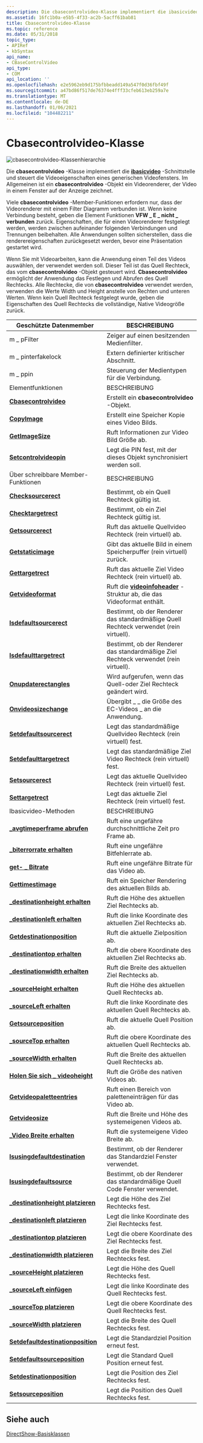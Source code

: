 ```yaml
---
description: Die cbasecontrolvideo-Klasse implementiert die ibasicvideo-Schnittstelle und steuert die Videoeigenschaften eines generischen Videofensters. Im Allgemeinen ist ein cbasecontrolvideo-Objekt ein Videorenderer, der Video in einem Fenster auf der Anzeige zeichnet.
ms.assetid: 16fc1b0a-e5b5-4f33-ac2b-5acff61bab81
title: Cbasecontrolvideo-Klasse
ms.topic: reference
ms.date: 05/31/2018
topic_type:
- APIRef
- kbSyntax
api_name:
- CBaseControlVideo
api_type:
- COM
api_location: ''
ms.openlocfilehash: e2e5962eb9d175bfbbeadd149a547f0d36fbf49f
ms.sourcegitcommit: a47bd86f517de76374e4fff33cfeb613eb259a7e
ms.translationtype: MT
ms.contentlocale: de-DE
ms.lasthandoff: 01/06/2021
ms.locfileid: "104482211"
---
```

# <a name="cbasecontrolvideo-class"></a>Cbasecontrolvideo-Klasse

![cbasecontrolvideo-Klassenhierarchie](images/wctrl02.png)

Die **cbasecontrolvideo** -Klasse implementiert die [**ibasicvideo**](/windows/desktop/api/Control/nn-control-ibasicvideo) -Schnittstelle und steuert die Videoeigenschaften eines generischen Videofensters. Im Allgemeinen ist ein **cbasecontrolvideo** -Objekt ein Videorenderer, der Video in einem Fenster auf der Anzeige zeichnet.

Viele **cbasecontrolvideo** -Member-Funktionen erfordern nur, dass der Videorenderer mit einem Filter Diagramm verbunden ist. Wenn keine Verbindung besteht, geben die Element Funktionen **VFW \_ E \_ nicht \_ verbunden** zurück. Eigenschaften, die für einen Videorenderer festgelegt werden, werden zwischen aufeinander folgenden Verbindungen und Trennungen beibehalten. Alle Anwendungen sollten sicherstellen, dass die renderereigenschaften zurückgesetzt werden, bevor eine Präsentation gestartet wird.

Wenn Sie mit Videoarbeiten, kann die Anwendung einen Teil des Videos auswählen, der verwendet werden soll. Dieser Teil ist das Quell Rechteck, das vom **cbasecontrolvideo** -Objekt gesteuert wird. **Cbasecontrolvideo** ermöglicht der Anwendung das Festlegen und Abrufen des Quell Rechtecks. Alle Rechtecke, die von **cbasecontrolvideo** verwendet werden, verwenden die Werte Width und Height anstelle von Rechten und unteren Werten. Wenn kein Quell Rechteck festgelegt wurde, geben die Eigenschaften des Quell Rechtecks die vollständige, Native Videogröße zurück.



| Geschützte Datenmember                                                                   | BESCHREIBUNG                                                                                     |
|------------------------------------------------------------------------------------------|-------------------------------------------------------------------------------------------------|
| m \_ pFilter                                                                               | Zeiger auf einen besitzenden Medienfilter.                                                              |
| m \_ pinterfakelock                                                                        | Extern definierter kritischer Abschnitt.                                                            |
| m \_ ppin                                                                                  | Steuerung der Medientypen für die Verbindung.                                                      |
| Elementfunktionen                                                                         | BESCHREIBUNG                                                                                     |
| [**Cbasecontrolvideo**](cbasecontrolvideo-cbasecontrolvideo.md)                         | Erstellt ein **cbasecontrolvideo** -Objekt.                                                      |
| [**CopyImage**](cbasecontrolvideo-copyimage.md)                                         | Erstellt eine Speicher Kopie eines Video Bilds.                                                         |
| [**GetImageSize**](cbasecontrolvideo-getimagesize.md)                                   | Ruft Informationen zur Video Bild Größe ab.                                                         |
| [**Setcontrolvideopin**](cbasecontrolvideo-setcontrolvideopin.md)                       | Legt die PIN fest, mit der dieses Objekt synchronisiert werden soll.                                         |
| Über schreibbare Member-Funktionen                                                             | BESCHREIBUNG                                                                                     |
| [**Checksourcerect**](cbasecontrolvideo-checksourcerect.md)                             | Bestimmt, ob ein Quell Rechteck gültig ist.                                                      |
| [**Checktargetrect**](cbasecontrolvideo-checktargetrect.md)                             | Bestimmt, ob ein Ziel Rechteck gültig ist.                                                      |
| [**Getsourcerect**](cbasecontrolvideo-getsourcerect.md)                                 | Ruft das aktuelle Quellvideo Rechteck (rein virtuell) ab.                                    |
| [**Getstaticimage**](cbasecontrolvideo-getstaticimage.md)                               | Gibt das aktuelle Bild in einem Speicherpuffer (rein virtuell) zurück.                                    |
| [**Gettargetrect**](cbasecontrolvideo-gettargetrect.md)                                 | Ruft das aktuelle Ziel Video Rechteck (rein virtuell) ab.                                    |
| [**Getvideoformat**](cbasecontrolvideo-getvideoformat.md)                               | Ruft die [**videoinfoheader**](/previous-versions/windows/desktop/api/amvideo/ns-amvideo-videoinfoheader) -Struktur ab, die das Videoformat enthält. |
| [**Isdefaultsourcerect**](cbasecontrolvideo-isdefaultsourcerect.md)                     | Bestimmt, ob der Renderer das standardmäßige Quell Rechteck verwendet (rein virtuell).                |
| [**Isdefaulttargetrect**](cbasecontrolvideo-isdefaulttargetrect.md)                     | Bestimmt, ob der Renderer das standardmäßige Ziel Rechteck verwendet (rein virtuell).                |
| [**Onupdaterectangles**](cbasecontrolvideo-onupdaterectangles.md)                       | Wird aufgerufen, wenn das Quell-oder Ziel Rechteck geändert wird.                                             |
| [**Onvideosizechange**](cbasecontrolvideo-onvideosizechange.md)                         | Übergibt \_ \_ die Größe des EC-Videos \_ an die Anwendung.                                             |
| [**Setdefaultsourcerect**](cbasecontrolvideo-setdefaultsourcerect.md)                   | Legt das standardmäßige Quellvideo Rechteck (rein virtuell) fest.                                         |
| [**Setdefaulttargetrect**](cbasecontrolvideo-setdefaulttargetrect.md)                   | Legt das standardmäßige Ziel Video Rechteck (rein virtuell) fest.                                         |
| [**Setsourcerect**](cbasecontrolvideo-setsourcerect.md)                                 | Legt das aktuelle Quellvideo Rechteck (rein virtuell) fest.                                         |
| [**Settargetrect**](cbasecontrolvideo-settargetrect.md)                                 | Legt das aktuelle Ziel Rechteck (rein virtuell) fest.                                               |
| Ibasicvideo-Methoden                                                                      | BESCHREIBUNG                                                                                     |
| [**\_avgtimeperframe abrufen**](cbasecontrolvideo-get-avgtimeperframe.md)                    | Ruft eine ungefähre durchschnittliche Zeit pro Frame ab.                                                |
| [**\_biterrorrate erhalten**](cbasecontrolvideo-get-biterrorrate.md)                          | Ruft eine ungefähre Bitfehlerrate ab.                                                        |
| [**get- \_ Bitrate**](cbasecontrolvideo-get-bitrate.md)                                    | Ruft eine ungefähre Bitrate für das Video ab.                                                |
| [**Gettimestimage**](cbasecontrolvideo-getcurrentimage.md)                             | Ruft ein Speicher Rendering des aktuellen Bilds ab.                                              |
| [**\_destinationheight erhalten**](cbasecontrolvideo-get-destinationheight.md)                | Ruft die Höhe des aktuellen Ziel Rechtecks ab.                                           |
| [**\_destinationleft erhalten**](cbasecontrolvideo-get-destinationleft.md)                    | Ruft die linke Koordinate des aktuellen Ziel Rechtecks ab.                                  |
| [**Getdestinationposition**](cbasecontrolvideo-getdestinationposition.md)               | Ruft die aktuelle Zielposition ab.                                                     |
| [**\_destinationtop erhalten**](cbasecontrolvideo-get-destinationtop.md)                      | Ruft die obere Koordinate des aktuellen Ziel Rechtecks ab.                                   |
| [**\_destinationwidth erhalten**](cbasecontrolvideo-get-destinationwidth.md)                  | Ruft die Breite des aktuellen Ziel Rechtecks ab.                                            |
| [**\_sourceHeight erhalten**](cbasecontrolvideo-get-sourceheight.md)                          | Ruft die Höhe des aktuellen Quell Rechtecks ab.                                                |
| [**\_sourceLeft erhalten**](cbasecontrolvideo-get-sourceleft.md)                              | Ruft die linke Koordinate des aktuellen Quell Rechtecks ab.                                       |
| [**Getsourceposition**](cbasecontrolvideo-getsourceposition.md)                         | Ruft die aktuelle Quell Position ab.                                                          |
| [**\_sourceTop erhalten**](cbasecontrolvideo-get-sourcetop.md)                                | Ruft die obere Koordinate des aktuellen Quell Rechtecks ab.                                        |
| [**\_sourceWidth erhalten**](cbasecontrolvideo-get-sourcewidth.md)                            | Ruft die Breite des aktuellen Quell Rechtecks ab.                                                 |
| [**Holen Sie sich \_ videoheight**](cbasecontrolvideo-get-videoheight.md)                            | Ruft die Größe des nativen Videos ab.                                                              |
| [**Getvideopaletteentries**](cbasecontrolvideo-getvideopaletteentries.md)               | Ruft einen Bereich von paletteneinträgen für das Video ab.                                             |
| [**Getvideosize**](cbasecontrolvideo-getvideosize.md)                                   | Ruft die Breite und Höhe des systemeigenen Videos ab.                                             |
| [**\_Video Breite erhalten**](cbasecontrolvideo-get-videowidth.md)                              | Ruft die systemeigene Video Breite ab.                                                               |
| [**Isusingdefaultdestination**](cbasecontrolvideo-isusingdefaultdestination.md)         | Bestimmt, ob der Renderer das Standardziel Fenster verwendet.                             |
| [**Isusingdefaultsource**](cbasecontrolvideo-isusingdefaultsource.md)                   | Bestimmt, ob der Renderer das standardmäßige Quell Code Fenster verwendet.                                  |
| [**\_destinationheight platzieren**](cbasecontrolvideo-put-destinationheight.md)                | Legt die Höhe des Ziel Rechtecks fest.                                                        |
| [**\_destinationleft platzieren**](cbasecontrolvideo-put-destinationleft.md)                    | Legt die linke Koordinate des Ziel Rechtecks fest.                                               |
| [**\_destinationtop platzieren**](cbasecontrolvideo-put-destinationtop.md)                      | Legt die obere Koordinate des Ziel Rechtecks fest.                                                |
| [**\_destinationwidth platzieren**](cbasecontrolvideo-put-destinationwidth.md)                  | Legt die Breite des Ziel Rechtecks fest.                                                         |
| [**\_sourceHeight platzieren**](cbasecontrolvideo-put-sourceheight.md)                          | Legt die Höhe des Quell Rechtecks fest.                                                             |
| [**\_sourceLeft einfügen**](cbasecontrolvideo-put-sourceleft.md)                              | Legt die linke Koordinate des Quell Rechtecks fest.                                                    |
| [**\_sourceTop platzieren**](cbasecontrolvideo-put-sourcetop.md)                                | Legt die obere Koordinate des Quell Rechtecks fest.                                                     |
| [**\_sourceWidth platzieren**](cbasecontrolvideo-put-sourcewidth.md)                            | Legt die Breite des Quell Rechtecks fest.                                                              |
| [**Setdefaultdestinationposition**](cbasecontrolvideo-setdefaultdestinationposition.md) | Legt die Standardziel Position erneut fest.                                                    |
| [**Setdefaultsourceposition**](cbasecontrolvideo-setdefaultsourceposition.md)           | Legt die Standard Quell Position erneut fest.                                                         |
| [**Setdestinationposition**](cbasecontrolvideo-setdestinationposition.md)               | Legt die Position des Ziel Rechtecks fest.                                                        |
| [**Setsourceposition**](cbasecontrolvideo-setsourceposition.md)                         | Legt die Position des Quell Rechtecks fest.                                                             |



 

## <a name="see-also"></a>Siehe auch

<dl> <dt>

[DirectShow-Basisklassen](directshow-base-classes.md)
</dt> </dl>

 

 



